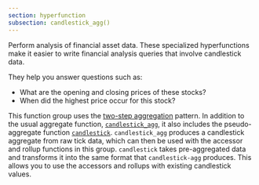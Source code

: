 ```yaml
---
section: hyperfunction
subsection: candlestick_agg()
---
```


Perform analysis of financial asset data. These specialized hyperfunctions make
it easier to write financial analysis queries that involve candlestick data.

They help you answer questions such as:

*   What are the opening and closing prices of these stocks?
*   When did the highest price occur for this stock?

This function group uses the [two-step aggregation][two-step-aggregation]
pattern. In addition to the usual aggregate function,
[`candlestick_agg`][candlestick_agg], it also includes the pseudo-aggregate
function [`candlestick`][candlestick]. `candlestick_agg` produces a candlestick
aggregate from raw tick data, which can then be used with the accessor and
rollup functions in this group. `candlestick` takes pre-aggregated data and
transforms it into the same format that `candlestick-agg` produces. This allows
you to use the accessors and rollups with existing candlestick values.

[candlestick]: #candlestick
[candlestick_agg]: #candlestick_agg
[two-step-aggregation]: #two-step-aggregation
